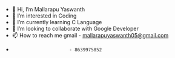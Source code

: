 - 👋 Hi, I’m Mallarapu Yaswanth
- 👀 I’m interested in Coding
- 🌱 I’m currently learning C Language
- 💞️ I’m looking to collaborate with Google Developer
- 📫 How to reach me gmail - mallarapuyaswanth05@gmail.com
-                          - 8639975852

<!---
MYG-1107/MYG-1107 is a ✨ special ✨ repository because its `README.md` (this file) appears on your GitHub profile.
You can click the Preview link to take a look at your changes.
--->
